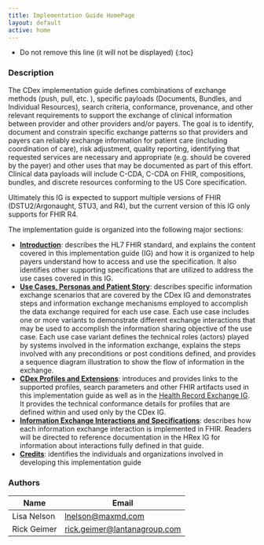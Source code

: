 ```yaml
---
title: Implementation Guide HomePage
layout: default
active: home
---
```


<!-- { :.no_toc } -->

<!-- TOC  the css styling for this is \pages\assets\css\project.css under 'markdown-toc'-->

* Do not remove this line (it will not be displayed)
{:toc}

<!-- end TOC -->

### Description

The  CDex implementation guide defines combinations of exchange methods (push, pull, etc. ), specific payloads (Documents, Bundles, and Individual Resources), search criteria, conformance, provenance, and other relevant requirements to support the exchange of clinical information between provider and other providers and/or payers. The goal is to identify, document and constrain  specific exchange patterns so that providers and payers can reliably exchange information for patient care (including coordination of care), risk adjustment, quality reporting, identifying that requested services are necessary and appropriate (e.g. should be covered by the payer) and other uses that may be documented as part of this effort. Clinical data payloads will include C-CDA, C-CDA on FHIR, compositions, bundles, and discrete resources conforming to the US Core specification. 

Ultimately this IG is expected to support multiple versions of FHIR (DSTU2/Argonaught, STU3, and R4), but the current version of this IG only supports for FHIR R4. 

The implementation guide is organized into the following major sections:

* **[Introduction](Introduction.html)**: describes the HL7 FHIR standard, and explains the content covered in this implementation guide (IG) and how it is organized to help payers understand how to access and use the specification. It also identifies other supporting specifications that are utilized to address the use cases covered in this IG.
* **[Use Cases, Personas and Patient Story](Use_Cases,_Personas_and_Patient_Story.html)**: describes specific information exchange scenarios that are covered by the CDex IG and demonstrates steps and information exchange mechanisms employed to accomplish the data exchange required for each use case. Each use case includes one or more variants to demonstrate different exchange interactions that may be used to accomplish the information sharing objective of the use case.  Each use case variant defines the technical roles (actors) played by systems involved in the information exchange, explains the steps involved with any preconditions or post conditions defined, and provides a sequence diagram illustration to show the flow of information in the exchange. 
* **[CDex Profiles and Extensions](CDex_Profiles_and_Extensions.html)**: introduces and provides links to the supported profiles, search parameters and other FHIR artifacts used in this implementation guide as well as in the [Health Record Exchange IG](http://hl7.org/fhir/us/davinci-hrex/). It provides the technical conformance details for profiles that are defined within and used only by the CDex IG. 
* **[Information Exchange Interactions and Specifications](Information_Exchange_Interactions_and_Specifications.html)**: describes how each information exchange interaction is implemented in FHIR. Readers will be directed to reference documentation in the HRex IG for  information about interactions fully defined in that guide. 
* **[Credits](Credits.html)**: identifies the individuals and organizations involved in developing this implementation guide





### Authors

<table>
<thead>
<tr>
<th>Name</th>
<th>Email</th>
</tr>
</thead>
<tbody>
<tr>
<td>Lisa Nelson</td>
<td><a href="mailto:lnelson@maxmd.com">lnelson@maxmd.com</a></td>
</tr>
<tr>
<td>Rick Geimer</td>
<td><a href="mailto:rick.geimer@lantanagroup.com">rick.geimer@lantanagroup.com</a></td>
</tr>
</tbody>
</table>


